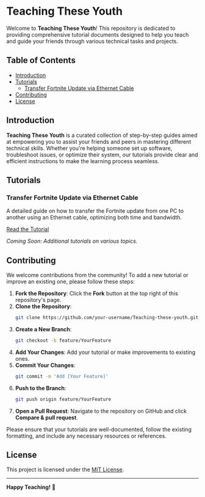 # Teaching These Youth

Welcome to **Teaching These Youth**! This repository is dedicated to providing comprehensive tutorial documents designed to help you teach and guide your friends through various technical tasks and projects.

## Table of Contents

- [Introduction](#introduction)
- [Tutorials](#tutorials)
  - [Transfer Fortnite Update via Ethernet Cable](#transfer-fortnite-update-via-ethernet-cable)
- [Contributing](#contributing)
- [License](#license)

## Introduction

**Teaching These Youth** is a curated collection of step-by-step guides aimed at empowering you to assist your friends and peers in mastering different technical skills. Whether you're helping someone set up software, troubleshoot issues, or optimize their system, our tutorials provide clear and efficient instructions to make the learning process seamless.

## Tutorials

### **Transfer Fortnite Update via Ethernet Cable**

A detailed guide on how to transfer the Fortnite update from one PC to another using an Ethernet cable, optimizing both time and bandwidth.

[Read the Tutorial](Machine%20Learning%20Course/Ethernet%20PC%20Transfer.md)

*Coming Soon: Additional tutorials on various topics.*

## Contributing

We welcome contributions from the community! To add a new tutorial or improve an existing one, please follow these steps:

1. **Fork the Repository**: Click the **Fork** button at the top right of this repository's page.
2. **Clone the Repository**:
   ```bash
   git clone https://github.com/your-username/Teaching-these-youth.git
   ```
3. **Create a New Branch**:
   ```bash
   git checkout -b feature/YourFeature
   ```
4. **Add Your Changes**: Add your tutorial or make improvements to existing ones.
5. **Commit Your Changes**:
   ```bash
   git commit -m 'Add [Your Feature]'
   ```
6. **Push to the Branch**:
   ```bash
   git push origin feature/YourFeature
   ```
7. **Open a Pull Request**: Navigate to the repository on GitHub and click **Compare & pull request**.

Please ensure that your tutorials are well-documented, follow the existing formatting, and include any necessary resources or references.

## License

This project is licensed under the [MIT License](LICENSE).

---
**Happy Teaching!** 🚀

